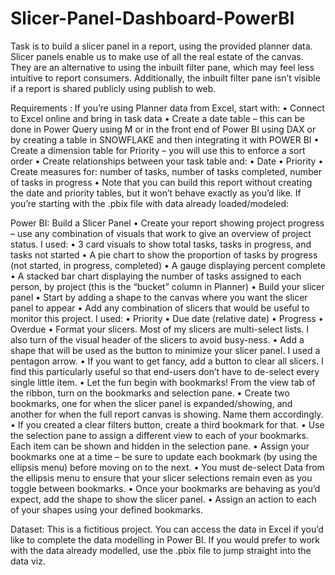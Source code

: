 # Slicer-Panel-Dashboard-PowerBI

Task is to build a slicer panel in a report, using the provided planner data. Slicer panels enable us to make use of all the real estate of the canvas. They are an alternative to using the inbuilt filter pane, which may feel less intuitive to report consumers. Additionally, the inbuilt filter pane isn’t visible if a report is shared publicly using publish to web.

Requirements : If you’re using Planner data from Excel, start with: • Connect to Excel online and bring in task data • Create a date table – this can be done in Power Query using M or in the front end of Power BI using DAX or by creating a table in SNOWFLAKE and then integrating it with POWER BI • Create a dimension table for Priority – you will use this to enforce a sort order • Create relationships between your task table and: • Date • Priority • Create measures for: number of tasks, number of tasks completed, number of tasks in progress • Note that you can build this report without creating the date and priority tables, but it won’t behave exactly as you’d like. If you’re starting with the .pbix file with data already loaded/modeled:

Power BI: Build a Slicer Panel • Create your report showing project progress – use any combination of visuals that work to give an overview of project status. I used: • 3 card visuals to show total tasks, tasks in progress, and tasks not started • A pie chart to show the proportion of tasks by progress (not started, in progress, completed) • A gauge displaying percent complete • A stacked bar chart displaying the number of tasks assigned to each person, by project (this is the “bucket” column in Planner) • Build your slicer panel • Start by adding a shape to the canvas where you want the slicer panel to appear • Add any combination of slicers that would be useful to monitor this project. I used: • Priority • Due date (relative date) • Progress • Overdue • Format your slicers. Most of my slicers are multi-select lists. I also turn of the visual header of the slicers to avoid busy-ness. • Add a shape that will be used as the button to minimize your slicer panel. I used a pentagon arrow. • If you want to get fancy, add a button to clear all slicers. I find this particularly useful so that end-users don’t have to de-select every single little item. • Let the fun begin with bookmarks! From the view tab of the ribbon, turn on the bookmarks and selection pane. • Create two bookmarks, one for when the slicer panel is expanded/showing, and another for when the full report canvas is showing. Name them accordingly. • If you created a clear filters button, create a third bookmark for that. • Use the selection pane to assign a different view to each of your bookmarks. Each item can be shown and hidden in the selection pane. • Assign your bookmarks one at a time – be sure to update each bookmark (by using the ellipsis menu) before moving on to the next. • You must de-select Data from the ellipsis menu to ensure that your slicer selections remain even as you toggle between bookmarks. • Once your bookmarks are behaving as you’d expect, add the shape to show the slicer panel. • Assign an action to each of your shapes using your defined bookmarks.

Dataset: This is a fictitious project. You can access the data in Excel if you’d like to complete the data modelling in Power BI. If you would prefer to work with the data already modelled, use the .pbix file to jump straight into the data viz.
